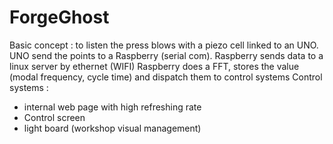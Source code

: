 # ForgeGhost
Basic concept : to listen the press blows with a piezo cell linked to an UNO.
UNO send the points to a Raspberry (serial com).
Raspberry sends data to a linux server by ethernet (WIFI)
Raspberry does a FFT, stores the value (modal frequency, cycle time) and dispatch them to control systems
Control systems :
- internal web page with high refreshing rate
- Control screen
- light board (workshop visual management)
